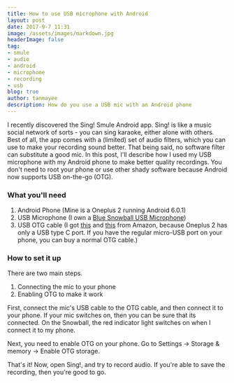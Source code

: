 ```yaml
---
title: How to use USB microphone with Android
layout: post
date: 2017-9-7 11:31
image: /assets/images/markdown.jpg
headerImage: false
tag: 
- smule
- audio
- android
- microphone
- recording
- usb
blog: true
author: tanmayee
description: How do you use a USB mic with an Android phone
---
```


I recently discovered the Sing! Smule Android app. Sing! is like a music social network of sorts - you can sing karaoke, either alone with others. Best of all, the app comes with a (limited) set of audio filters, which you can use to make your recording sound better. That being said, no software filter can substitute a good mic. In this post, I'll describe how I used my USB microphone with my Android phone to make better quality recordings. You don't need to root your phone or use other shady software because Android now supports USB on-the-go (OTG). 

### What you'll need
1. Android Phone (Mine is a Oneplus 2 running Android 6.0.1)
2. USB Microphone (I own a [Blue Snowball USB Microphone](https://www.amazon.in/Blue-Microphones-Snowball-MW-Microphone-Textured/dp/B000EOPQ7E))
3. USB OTG cable (I got [this](https://www.amazon.in/gp/product/B017IF95CI/ref=oh_aui_detailpage_o05_s01?ie=UTF8&psc=1) and [this](https://www.amazon.in/gp/product/B01JJ1IIX6/ref=oh_aui_detailpage_o05_s00?ie=UTF8&psc=1) from Amazon, because Oneplus 2 has only a USB type C port. If you have the regular micro-USB port on your phone, you can buy a normal OTG cable.)


### How to set it up

There are two main steps. 
1. Connecting the mic to your phone
2. Enabling OTG to make it work

First, connect the mic's USB cable to the OTG cable, and then connect it to your phone. If your mic switches on, then you can be sure that its connected. On the Snowball, the red indicator light switches on when I connect it to my phone.

Next, you need to enable OTG on your phone. Go to Settings -> Storage & memory -> Enable OTG storage. 

That's it! Now, open Sing!, and try to record audio. If you're able to save the recording, then you're good to go. 